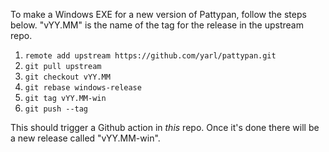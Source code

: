 To make a Windows EXE for a new version of Pattypan, follow the steps below. "vYY.MM" is the name of the tag for the release in the upstream repo.

1. `remote add upstream https://github.com/yarl/pattypan.git`
2. `git pull upstream`
3. `git checkout vYY.MM`
4. `git rebase windows-release`
5. `git tag vYY.MM-win`
6. `git push --tag`

This should trigger a Github action in *this* repo. Once it's done there will be a new release called "vYY.MM-win".
